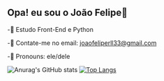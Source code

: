 ## Opa! eu sou o João Felipe👋


-🎯 Estudo Front-End e Python

-🎯 Contate-me no email: joaofeliperll33@gmail.com

-🎯 Pronouns: ele/dele

![Anurag's GitHub stats](https://github-readme-stats.vercel.app/api?username=joaofelipe05&theme=default&show_icons=true)
[![Top Langs](https://github-readme-stats.vercel.app/api/top-langs/?username=joaofelipe05&layout=compact)](https://github.com/joaofelipe05&theme=dark/github-readme-stats)


 

